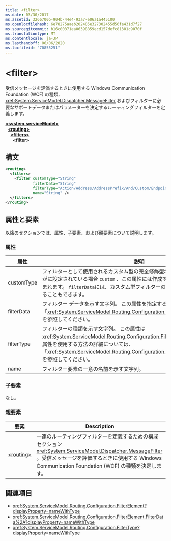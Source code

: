 ```yaml
---
title: <filter>
ms.date: 03/30/2017
ms.assetid: 3266700b-904b-44e4-93a7-e06a1a445100
ms.openlocfilehash: 6e78275aaeb202405e327302455d56fa431d7f27
ms.sourcegitcommit: b16c00371ea06398859ecd157defc81301c9070f
ms.translationtype: MT
ms.contentlocale: ja-JP
ms.lasthandoff: 06/06/2020
ms.locfileid: "70855251"
---
```

# \<filter>

受信メッセージを評価するときに使用する Windows Communication Foundation (WCF) の種類、 <xref:System.ServiceModel.Dispatcher.MessageFilter> およびフィルターに必要なサポートデータまたはパラメーターを決定するルーティングフィルターを定義します。

[**\<system.serviceModel>**](system-servicemodel.md)\
&nbsp;&nbsp;[**\<routing>**](routing.md)\
&nbsp;&nbsp;&nbsp;&nbsp;[**\<filters>**](filters-of-routing.md)\
&nbsp;&nbsp;&nbsp;&nbsp;&nbsp;&nbsp;**\<filter>**  
  
## <a name="syntax"></a>構文  
  
```xml  
<routing>
  <filters>
    <filter customType="String"
            filterData="String"
            filterType="Action/Address/AddressPrefix/And/Custom/Endpoint/MatchAll/XPath"
            name="String" />
  </filters>
</routing>
```  
  
## <a name="attributes-and-elements"></a>属性と要素

以降のセクションでは、属性、子要素、および親要素について説明します。

### <a name="attributes"></a>属性

| 属性  | 説明 |
| ---------- | ----------- |
| customType | フィルターとして使用されるカスタム型の完全修飾型名を示す文字列。 `filterType`がに設定されている場合 `custom` 、この属性には作成するクラスの完全修飾型名が含まれます。  `filterData`には、カスタム型フィルターの評価時に使用される値を含めることもできます。 |
| filterData | フィルター データを示す文字列。 この属性を指定する方法の詳細については、「<xref:System.ServiceModel.Routing.Configuration.FilterElement.FilterData%2A>」を参照してください。 |
| filterType | フィルターの種類を示す文字列。 この属性は <xref:System.ServiceModel.Routing.Configuration.FilterType> 型です。  `filterData` 属性を使用する方法の詳細については、「<xref:System.ServiceModel.Routing.Configuration.FilterElement.FilterData%2A>」を参照してください。 |
| name       | フィルター要素の一意の名前を示す文字列。 |

### <a name="child-elements"></a>子要素

なし。

### <a name="parent-elements"></a>親要素

| 要素 | Description |
| ------- | ----------- |
| [\<routing>](routing.md) | 一連のルーティングフィルターを定義するための構成セクション <xref:System.ServiceModel.Dispatcher.MessageFilter> 。受信メッセージを評価するときに使用する Windows Communication Foundation (WCF) の種類を決定します。 |

## <a name="see-also"></a>関連項目

- <xref:System.ServiceModel.Routing.Configuration.FilterElement?displayProperty=nameWithType>
- <xref:System.ServiceModel.Routing.Configuration.FilterElement.FilterData%2A?displayProperty=nameWithType>
- <xref:System.ServiceModel.Routing.Configuration.FilterType?displayProperty=nameWithType>
